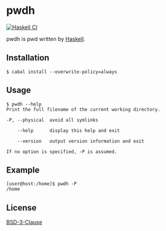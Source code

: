 # pwdh
[![Haskell CI](https://github.com/ghsable/pwdh/actions/workflows/haskell.yml/badge.svg)](https://github.com/ghsable/pwdh/actions/workflows/haskell.yml)

pwdh is pwd written by [Haskell](https://www.haskell.org/).

## Installation
```console
$ cabal install --overwrite-policy=always
```

## Usage
```console
$ pwdh --help
Print the full filename of the current working directory.

-P, --physical  avoid all symlinks

    --help      display this help and exit

    --version   output version information and exit

If no option is specified, -P is assumed.
```

## Example
```console
[user@host:/home]$ pwdh -P
/home
```

## License
[BSD-3-Clause](https://spdx.org/licenses/BSD-3-Clause.html)
